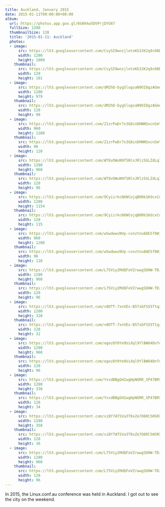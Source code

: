 ```yaml
---
title: Auckland, January 2015
date: 2015-01-11T00:00:00+08:00
album:
  url: https://photos.app.goo.gl/6G6Kkw5DVPrjDYG67
  fullSize: 1280
  thumbnailSize: 128
  title: '2015-01-11: Auckland'
  photos:
  - image:
      src: https://lh3.googleusercontent.com/CsySI9wnzjlotoKG3JK2q9c08Dgkk__HBUTQ0-13pxL_mq1vtBjkm3BkXKVKN_FCr5NxYoJgeucn_Mh7poOa2VQ_c7GUqka0ZjiTSUpcsSgOZbvW1HV8Wid6cuHorGvSm-JB_X39ZQs=w1280-h1009
      width: 1280
      height: 1009
    thumbnail:
      src: https://lh3.googleusercontent.com/CsySI9wnzjlotoKG3JK2q9c08Dgkk__HBUTQ0-13pxL_mq1vtBjkm3BkXKVKN_FCr5NxYoJgeucn_Mh7poOa2VQ_c7GUqka0ZjiTSUpcsSgOZbvW1HV8Wid6cuHorGvSm-JB_X39ZQs=w128-h101
      width: 128
      height: 101
  - image:
      src: https://lh3.googleusercontent.com/dM2hD-bygSlugsaN9OI8gzAGmo9OCAs-IwrKb9r5NbY9moUQYPy0xANs6wpnHhIXBopZMSpP6BQAX4cwzvOhFy7NKG8BxFkdHlmbVfNlS7P5hK18CWhbUL-f9MkeQl_wOYjfyFXO6DE=w1280-h979
      width: 1280
      height: 979
    thumbnail:
      src: https://lh3.googleusercontent.com/dM2hD-bygSlugsaN9OI8gzAGmo9OCAs-IwrKb9r5NbY9moUQYPy0xANs6wpnHhIXBopZMSpP6BQAX4cwzvOhFy7NKG8BxFkdHlmbVfNlS7P5hK18CWhbUL-f9MkeQl_wOYjfyFXO6DE=w128-h98
      width: 128
      height: 98
  - image:
      src: https://lh3.googleusercontent.com/Z1zrPwDr7x3G8inDHWNSxcnSmYOMgMSaNQNHQhZjGiI8ZBx5Qw93Jhkmc4BRHkBJVqoH5vZPDr2gnYw2y8Pn9HBsmE88Jq56ujZuDarAwoaimvzT35m8IYdj6HvvPMfuQYNGH2FyC9M=w960-h1280
      width: 960
      height: 1280
    thumbnail:
      src: https://lh3.googleusercontent.com/Z1zrPwDr7x3G8inDHWNSxcnSmYOMgMSaNQNHQhZjGiI8ZBx5Qw93Jhkmc4BRHkBJVqoH5vZPDr2gnYw2y8Pn9HBsmE88Jq56ujZuDarAwoaimvzT35m8IYdj6HvvPMfuQYNGH2FyC9M=w96-h128
      width: 96
      height: 128
  - image:
      src: https://lh3.googleusercontent.com/WT8vOWuN9f5NlnJRlz5GLZdLqIe30WEq7a0NEYjP4lfeZx2B7tabbP1UzhJTuebwd9_wS9PuzeJBOQwJNyTxt72ABvfCH8D1f3TuodwuNuThFQWSGQu081hqZlohiAF_IJSSE2O5Cvc=w1280-h960
      width: 1280
      height: 960
    thumbnail:
      src: https://lh3.googleusercontent.com/WT8vOWuN9f5NlnJRlz5GLZdLqIe30WEq7a0NEYjP4lfeZx2B7tabbP1UzhJTuebwd9_wS9PuzeJBOQwJNyTxt72ABvfCH8D1f3TuodwuNuThFQWSGQu081hqZlohiAF_IJSSE2O5Cvc=w128-h96
      width: 128
      height: 96
  - image:
      src: https://lh3.googleusercontent.com/9CyiirkcNXWCojqB00b1KdcxCnMrKV6Jvcf1YUKUEGPixbB5e3lc0J4G2TK2Z2fEAJI_u791WMHjb2JjSg7RV0X5xYcXYpy3oZCghPm91gWJypV36Bad-VCeAD3oV6rqibZpQWKf73c=w1280-h1154
      width: 1280
      height: 1154
    thumbnail:
      src: https://lh3.googleusercontent.com/9CyiirkcNXWCojqB00b1KdcxCnMrKV6Jvcf1YUKUEGPixbB5e3lc0J4G2TK2Z2fEAJI_u791WMHjb2JjSg7RV0X5xYcXYpy3oZCghPm91gWJypV36Bad-VCeAD3oV6rqibZpQWKf73c=w128-h115
      width: 128
      height: 115
  - image:
      src: https://lh3.googleusercontent.com/wSwdwwsNVp-cvnztnu8AE5f8WjbY1DVx8ljh8G5MC9vtYanOi9LD8J3dIBxv_IFF6Ao1HePNULmjkFucc0Su3iK9PzArWNioV8Hb2YCy8X6YVA0Abqbl1uIkIx6zZUYasyIkMhtILVQ=w960-h1280
      width: 960
      height: 1280
    thumbnail:
      src: https://lh3.googleusercontent.com/wSwdwwsNVp-cvnztnu8AE5f8WjbY1DVx8ljh8G5MC9vtYanOi9LD8J3dIBxv_IFF6Ao1HePNULmjkFucc0Su3iK9PzArWNioV8Hb2YCy8X6YVA0Abqbl1uIkIx6zZUYasyIkMhtILVQ=w96-h128
      width: 96
      height: 128
  - image:
      src: https://lh3.googleusercontent.com/L75Viy2MdQFoVZrwwgSDHW-TDJ8U9dD7BoIhHKr8mJie1H6qiH-1a0sx4NOe5wGzwYjDwED-9-pT8JEpNKxthVwvhCXgd6y8jIDsRXk2R4pVgmcdwrSgWH1FNr3aLVWH8MQRSqMlpNY=w1280-h960
      width: 1280
      height: 960
    thumbnail:
      src: https://lh3.googleusercontent.com/L75Viy2MdQFoVZrwwgSDHW-TDJ8U9dD7BoIhHKr8mJie1H6qiH-1a0sx4NOe5wGzwYjDwED-9-pT8JEpNKxthVwvhCXgd6y8jIDsRXk2R4pVgmcdwrSgWH1FNr3aLVWH8MQRSqMlpNY=w128-h96
      width: 128
      height: 96
  - image:
      src: https://lh3.googleusercontent.com/v0DTT-7xnVEx-B57sbFS55TtqxBAh3W7LBF4wBqStY4StbbD6NGAJIu36QNstIW3cN7DMsz_aEHueexjUzpCisApGXKun8SXcJosDHC69l61k10MwZIBZnJ-2T7-rbNdnaTy-76Kf2M=w1280-h320
      width: 1280
      height: 320
    thumbnail:
      src: https://lh3.googleusercontent.com/v0DTT-7xnVEx-B57sbFS55TtqxBAh3W7LBF4wBqStY4StbbD6NGAJIu36QNstIW3cN7DMsz_aEHueexjUzpCisApGXKun8SXcJosDHC69l61k10MwZIBZnJ-2T7-rbNdnaTy-76Kf2M=w128-h32
      width: 128
      height: 32
  - image:
      src: https://lh3.googleusercontent.com/egez8Y0Ye9Uidql9YlBWO4Dnfe1IKmgNWWr7dn_PYPQCoG9_7jZ-kusgLyn3ChKS_RxKGCZ3KO5B7EoDVytjhmEK3qXHTfcUA2IkRmDo8zYN_npDe_SmlwMVm1gnGCbjAWAqItFD2p0=w1280-h960
      width: 1280
      height: 960
    thumbnail:
      src: https://lh3.googleusercontent.com/egez8Y0Ye9Uidql9YlBWO4Dnfe1IKmgNWWr7dn_PYPQCoG9_7jZ-kusgLyn3ChKS_RxKGCZ3KO5B7EoDVytjhmEK3qXHTfcUA2IkRmDo8zYN_npDe_SmlwMVm1gnGCbjAWAqItFD2p0=w128-h96
      width: 128
      height: 96
  - image:
      src: https://lh3.googleusercontent.com/YvsdBBgGH2wgHpNORR_SP47BRSg3Z1M2W9OIhPrpH9h3kfLpaGylI_lCbfs3UCI4YnhOYYDQ-MXL2_0PaX0k5D8Sp-CgqKgcSKndOY5OAwnd1XpzXwwWSrNwHD7GTF1cJHzwM-Wrkwk=w1280-h338
      width: 1280
      height: 338
    thumbnail:
      src: https://lh3.googleusercontent.com/YvsdBBgGH2wgHpNORR_SP47BRSg3Z1M2W9OIhPrpH9h3kfLpaGylI_lCbfs3UCI4YnhOYYDQ-MXL2_0PaX0k5D8Sp-CgqKgcSKndOY5OAwnd1XpzXwwWSrNwHD7GTF1cJHzwM-Wrkwk=w128-h34
      width: 128
      height: 34
  - image:
      src: https://lh3.googleusercontent.com/xiBY7ATSVa3T8xZe7O6RC5HSRXFs-Aq_juo0fZyVH0pJoPKdY5eRg_WFbi7iC4yo1ZxwY2q9-chvF7bU3vkwKCXWlJLncY03-9TLDO1PqSW9I4ePIwyezloWGjWQrKqDTe_0WP4-Wmc=w1280-h358
      width: 1280
      height: 358
    thumbnail:
      src: https://lh3.googleusercontent.com/xiBY7ATSVa3T8xZe7O6RC5HSRXFs-Aq_juo0fZyVH0pJoPKdY5eRg_WFbi7iC4yo1ZxwY2q9-chvF7bU3vkwKCXWlJLncY03-9TLDO1PqSW9I4ePIwyezloWGjWQrKqDTe_0WP4-Wmc=w128-h36
      width: 128
      height: 36
  - image:
      src: https://lh3.googleusercontent.com/L75Viy2MdQFoVZrwwgSDHW-TDJ8U9dD7BoIhHKr8mJie1H6qiH-1a0sx4NOe5wGzwYjDwED-9-pT8JEpNKxthVwvhCXgd6y8jIDsRXk2R4pVgmcdwrSgWH1FNr3aLVWH8MQRSqMlpNY=w1280-h960
      width: 1280
      height: 960
    thumbnail:
      src: https://lh3.googleusercontent.com/L75Viy2MdQFoVZrwwgSDHW-TDJ8U9dD7BoIhHKr8mJie1H6qiH-1a0sx4NOe5wGzwYjDwED-9-pT8JEpNKxthVwvhCXgd6y8jIDsRXk2R4pVgmcdwrSgWH1FNr3aLVWH8MQRSqMlpNY=w128-h96
      width: 128
      height: 96
---
```


In 2015, the Linux.conf.au conference was held in Auckland. I got out
to see the city on the weekend.
